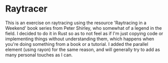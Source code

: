 # Raytracer

This is an exercise on raytracing using the resource 'Raytracing in a Weekend' book series from Peter Shirley, who somewhat of a legend in the field. I decided to do it in Rust so as to not feel as if I'm just copying code or implementing things without understanding them, which happens when you're doing something from a book or a tutorial. I added the parallel element (using rayon) for the same reason, and will generally try to add as many personal touches as I can.
